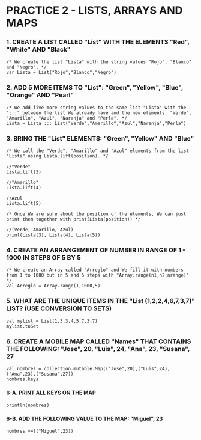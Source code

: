 # PRACTICE 2 - LISTS, ARRAYS AND MAPS

### 1. CREATE A LIST CALLED "List" WITH THE ELEMENTS "Red", "White" AND "Black"

	/* We create the list "Lista" with the string values "Rojo", "Blanco" and "Negro". */
	var Lista = List("Rojo","Blanco","Negro")

### 2. ADD 5 MORE ITEMS TO "List": "Green", "Yellow", "Blue", "Orange" AND "Pearl"

	/* We add five more string values to the same list "Lista" with the ":::" between the list We already have and the new elements: "Verde", "Amarillo", "Azul", "Naranja" and "Perla". */
	Lista = Lista ::: List("Verde","Amarillo","Azul","Naranja","Perla")

### 3. BRING THE "List" ELEMENTS: "Green", "Yellow" AND "Blue"

	/* We call the "Verde", "Amarillo" and "Azul" elements from the list "Lista" using Lista.lift(position). */
	
	//"Verde"
	Lista.lift(3)
	
	//"Amarillo"
	Lista.lift(4)
	
	//Azul
	Lista.lift(5)
	
	/* Once We are sure about the position of the elements, We can just print them together with print(Lista(position)) */
	
	//(Verde, Amarillo, Azul)
	print(Lista(3), Lista(4), Lista(5))

### 4. CREATE AN ARRANGEMENT OF NUMBER IN RANGE OF 1 - 1000 IN STEPS OF 5 BY 5

	/* We create an Array called "Arreglo" and We fill it with numbers from 1 to 1000 but in 5 and 5 steps with "Array.range(n1,n2,nrange)" */
	val Arreglo = Array.range(1,1000,5)

### 5. WHAT ARE THE UNIQUE ITEMS IN THE "List (1,2,2,4,6,7,3,7)" LIST? (USE CONVERSION TO SETS)

	val mylist = List(1,3,3,4,5,7,3,7)
    mylist.toSet

### 6. CREATE A MOBILE MAP CALLED "Names" THAT CONTAINS THE FOLLOWING: "Jose", 20, "Luis", 24, "Ana", 23, "Susana", 27

	val nombres = collection.mutable.Map(("Jose",20),("Luis",24),("Ana",23),("Susana",27))
	nombres.keys

#### 6-A. PRINT ALL KEYS ON THE MAP

	println(nombres)

#### 6-B. ADD THE FOLLOWING VALUE TO THE MAP: "Miguel", 23

	nombres +=(("Miguel",23))